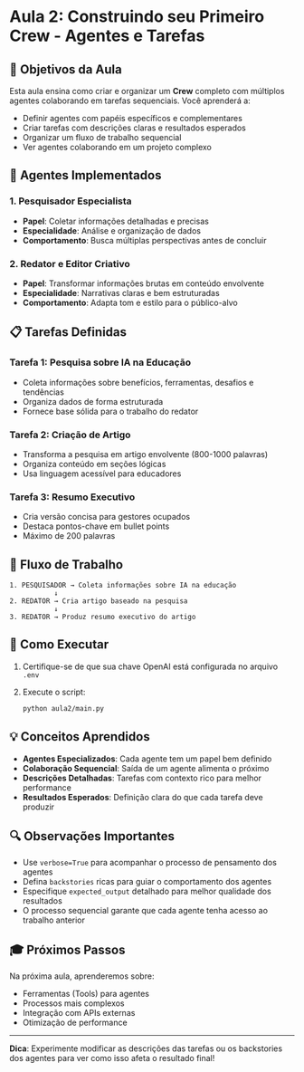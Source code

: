# Aula 2: Construindo seu Primeiro Crew - Agentes e Tarefas

## 🎯 Objetivos da Aula

Esta aula ensina como criar e organizar um **Crew** completo com múltiplos agentes colaborando em tarefas sequenciais. Você aprenderá a:

- Definir agentes com papéis específicos e complementares
- Criar tarefas com descrições claras e resultados esperados
- Organizar um fluxo de trabalho sequencial
- Ver agentes colaborando em um projeto complexo

## 🤖 Agentes Implementados

### 1. Pesquisador Especialista

- **Papel**: Coletar informações detalhadas e precisas
- **Especialidade**: Análise e organização de dados
- **Comportamento**: Busca múltiplas perspectivas antes de concluir

### 2. Redator e Editor Criativo

- **Papel**: Transformar informações brutas em conteúdo envolvente
- **Especialidade**: Narrativas claras e bem estruturadas
- **Comportamento**: Adapta tom e estilo para o público-alvo

## 📋 Tarefas Definidas

### Tarefa 1: Pesquisa sobre IA na Educação

- Coleta informações sobre benefícios, ferramentas, desafios e tendências
- Organiza dados de forma estruturada
- Fornece base sólida para o trabalho do redator

### Tarefa 2: Criação de Artigo

- Transforma a pesquisa em artigo envolvente (800-1000 palavras)
- Organiza conteúdo em seções lógicas
- Usa linguagem acessível para educadores

### Tarefa 3: Resumo Executivo

- Cria versão concisa para gestores ocupados
- Destaca pontos-chave em bullet points
- Máximo de 200 palavras

## 🔄 Fluxo de Trabalho

```text
1. PESQUISADOR → Coleta informações sobre IA na educação
           ↓
2. REDATOR → Cria artigo baseado na pesquisa
           ↓
3. REDATOR → Produz resumo executivo do artigo
```

## 🚀 Como Executar

1. Certifique-se de que sua chave OpenAI está configurada no arquivo `.env`
2. Execute o script:

   ```bash
   python aula2/main.py
   ```

## 💡 Conceitos Aprendidos

- **Agentes Especializados**: Cada agente tem um papel bem definido
- **Colaboração Sequencial**: Saída de um agente alimenta o próximo
- **Descrições Detalhadas**: Tarefas com contexto rico para melhor performance
- **Resultados Esperados**: Definição clara do que cada tarefa deve produzir

## 🔍 Observações Importantes

- Use `verbose=True` para acompanhar o processo de pensamento dos agentes
- Defina `backstories` ricas para guiar o comportamento dos agentes
- Especifique `expected_output` detalhado para melhor qualidade dos resultados
- O processo sequencial garante que cada agente tenha acesso ao trabalho anterior

## 🎓 Próximos Passos

Na próxima aula, aprenderemos sobre:

- Ferramentas (Tools) para agentes
- Processos mais complexos
- Integração com APIs externas
- Otimização de performance

---

**Dica**: Experimente modificar as descrições das tarefas ou os backstories dos agentes para ver como isso afeta o resultado final!
